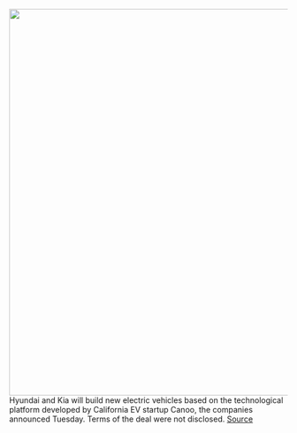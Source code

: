 <img src='https://cdn.vox-cdn.com/thumbor/zdaUcVPBtUYaeLBNqwweV5xx_qQ=/0x0:1920x1080/1200x800/filters:focal(807x387:1113x693)/cdn.vox-cdn.com/uploads/chorus_image/image/66295333/canoo_Design_Exterior_02.0.jpg' width='700px' /><br/>
Hyundai and Kia will build new electric vehicles based on the technological platform developed by California EV startup Canoo, the companies announced Tuesday. Terms of the deal were not disclosed.
<a href='https://www.theverge.com/2020/2/11/21133461/hyundai-canoo-electric-cars-partership-kia'> Source <a/>